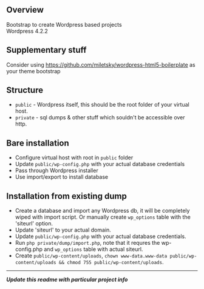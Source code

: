## Overview
Bootstrap to create Wordpress based projects  
Wordpress 4.2.2

## Supplementary stuff
Consider using https://github.com/miletsky/wordpress-html5-boilerplate as your theme bootstrap

## Structure
* `public` - Wordpress itself, this should be the root folder of your virtual host.
* `private` - sql dumps & other stuff which souldn't be accessible over http.

## Bare installation
* Configure virtual host with root in `public` folder
* Update `public/wp-config.php` with your actual database credentials
* Pass through Wordpress installer
* Use import/export to install database

## Installation from existing dump
* Create a database and import any Wordpress db, it will be completely wiped with import script. Or manually create `wp_options` table with the 'siteurl' option.
* Update 'siteurl' to your actual domain.
* Update `public/wp-config.php` with your actual database credentials.
* Run `php private/dump/import.php`, note that it requres the wp-config.php and `wp_options` table with actual siteurl.
* Create `public/wp-content/uploads`, `chown www-data.www-data public/wp-content/uploads && chmod 755 public/wp-content/uploads`.

---

***Update this readme with particular project info***
